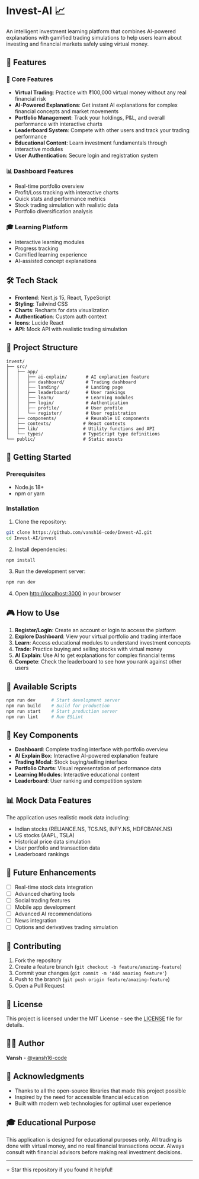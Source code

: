 # Invest-AI 📈

An intelligent investment learning platform that combines AI-powered explanations with gamified trading simulations to help users learn about investing and financial markets safely using virtual money.

## 🚀 Features

### 🎯 Core Features

- **Virtual Trading**: Practice with ₹100,000 virtual money without any real financial risk
- **AI-Powered Explanations**: Get instant AI explanations for complex financial concepts and market movements
- **Portfolio Management**: Track your holdings, P&L, and overall performance with interactive charts
- **Leaderboard System**: Compete with other users and track your trading performance
- **Educational Content**: Learn investment fundamentals through interactive modules
- **User Authentication**: Secure login and registration system

### 📊 Dashboard Features

- Real-time portfolio overview
- Profit/Loss tracking with interactive charts
- Quick stats and performance metrics
- Stock trading simulation with realistic data
- Portfolio diversification analysis

### 🎓 Learning Platform

- Interactive learning modules
- Progress tracking
- Gamified learning experience
- AI-assisted concept explanations

## 🛠️ Tech Stack

- **Frontend**: Next.js 15, React, TypeScript
- **Styling**: Tailwind CSS
- **Charts**: Recharts for data visualization
- **Authentication**: Custom auth context
- **Icons**: Lucide React
- **API**: Mock API with realistic trading simulation

## 📁 Project Structure

```
invest/
├── src/
│   ├── app/
│   │   ├── ai-explain/       # AI explanation feature
│   │   ├── dashboard/        # Trading dashboard
│   │   ├── landing/          # Landing page
│   │   ├── leaderboard/      # User rankings
│   │   ├── learn/            # Learning modules
│   │   ├── login/            # Authentication
│   │   ├── profile/          # User profile
│   │   └── register/         # User registration
│   ├── components/           # Reusable UI components
│   ├── contexts/            # React contexts
│   ├── lib/                 # Utility functions and API
│   └── types/               # TypeScript type definitions
└── public/                  # Static assets
```

## 🚀 Getting Started

### Prerequisites

- Node.js 18+
- npm or yarn

### Installation

1. Clone the repository:

```bash
git clone https://github.com/vansh16-code/Invest-AI.git
cd Invest-AI/invest
```

2. Install dependencies:

```bash
npm install
```

3. Run the development server:

```bash
npm run dev
```

4. Open [http://localhost:3000](http://localhost:3000) in your browser

## 🎮 How to Use

1. **Register/Login**: Create an account or login to access the platform
2. **Explore Dashboard**: View your virtual portfolio and trading interface
3. **Learn**: Access educational modules to understand investment concepts
4. **Trade**: Practice buying and selling stocks with virtual money
5. **AI Explain**: Use AI to get explanations for complex financial terms
6. **Compete**: Check the leaderboard to see how you rank against other users

## 🔧 Available Scripts

```bash
npm run dev      # Start development server
npm run build    # Build for production
npm run start    # Start production server
npm run lint     # Run ESLint
```

## 🎨 Key Components

- **Dashboard**: Complete trading interface with portfolio overview
- **AI Explain Box**: Interactive AI-powered explanation feature
- **Trading Modal**: Stock buying/selling interface
- **Portfolio Charts**: Visual representation of performance data
- **Learning Modules**: Interactive educational content
- **Leaderboard**: User ranking and competition system

## 📊 Mock Data Features

The application uses realistic mock data including:

- Indian stocks (RELIANCE.NS, TCS.NS, INFY.NS, HDFCBANK.NS)
- US stocks (AAPL, TSLA)
- Historical price data simulation
- User portfolio and transaction data
- Leaderboard rankings

## 🔮 Future Enhancements

- [ ] Real-time stock data integration
- [ ] Advanced charting tools
- [ ] Social trading features
- [ ] Mobile app development
- [ ] Advanced AI recommendations
- [ ] News integration
- [ ] Options and derivatives trading simulation

## 🤝 Contributing

1. Fork the repository
2. Create a feature branch (`git checkout -b feature/amazing-feature`)
3. Commit your changes (`git commit -m 'Add amazing feature'`)
4. Push to the branch (`git push origin feature/amazing-feature`)
5. Open a Pull Request

## 📝 License

This project is licensed under the MIT License - see the [LICENSE](LICENSE) file for details.

## 👨‍💻 Author

**Vansh** - [@vansh16-code](https://github.com/vansh16-code)

## 🙏 Acknowledgments

- Thanks to all the open-source libraries that made this project possible
- Inspired by the need for accessible financial education
- Built with modern web technologies for optimal user experience

## 🎓 Educational Purpose

This application is designed for educational purposes only. All trading is done with virtual money, and no real financial transactions occur. Always consult with financial advisors before making real investment decisions.

---

⭐ Star this repository if you found it helpful!
